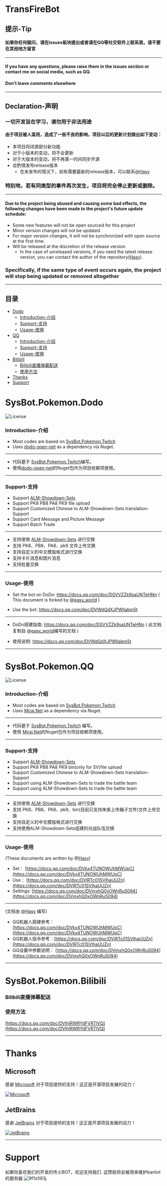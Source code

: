 # TransFireBot
 ## 提示-Tip
 #### 如果你任何疑问，请在issues板块提出或者请在QQ等社交软件上联系我，请不要在其他地方留言
 ------
 #### If you have any questions, please raise them in the issues section or contact me on social media, such as QQ. 
 #### Don't leave comments elsewhere
 ----------
 ## Declaration-声明
 ### 一切开发旨在学习，请勿用于非法用途
 
 #### 由于项目被人滥用，造成了一些不良的影响，项目以后的更新计划做出如下变动：
 * 本项目将闭源部分新功能
 * 对于小版本的变动，将不会更新
 * 对于大版本的变动，将不再第一时间同步开源
 * 会酌情发布release版本
   * 在未发布的情况下，如有需要最新的release版本，可以联系@[Hasy](https://github.com/Haisyer)
 ### 特别地，若有同类型的事件再次发生，项目将完全停止更新或删除。
 ----------
 #### Due to the project being abused and causing some bad effects, the following changes have been made to the project's future update schedule: 
 * Some new features will not be open sourced for this project
 * Minor version changes will not be updated.
 * For major version changes, it will not be synchronized with open source at the first time.
 * Will be released at the discretion of the release version
   * In the case of unreleased versions, if you need the latest release version, you can contact the author of the repository([Hasy](https://github.com/Haisyer)).
 ### Specifically, if the same type of event occurs again, the project will stop being updated or removed altogether
 
 
 ----------
 ## 目录
- [Dodo](#sysbotpokemondodo)
    + [Introduction-介绍](#introduction---)
    + [Support-支持](#support---)
    + [Usage-使用](#usage---)
- [QQ](#sysbotpokemonqq)
    + [Introduction-介绍](#introduction----1)
    + [Support-支持](#support----1)
    + [Usage-使用](#usage----1)
- [Bilibili](#sysbotpokemonbilibili)
    + [Bilibili直播弹幕配送](#bilibili------)
    + [使用方法](#----)
- [Thanks](#thanks)
-  [Support](#support)


# SysBot.Pokemon.Dodo

![License](https://img.shields.io/badge/License-AGPLv3-blue.svg)

### Introduction-介绍


* Most codes are based on [SysBot.Pokemon.Twitch](https://github.com/kwsch/SysBot.NET/tree/master/SysBot.Pokemon.Twitch)
* Uses [dodo-open-net](https://github.com/dodo-open/dodo-open-net) as a dependency via Nuget.

----------

* 代码基于 [SysBot.Pokemon.Twitch](https://github.com/kwsch/SysBot.NET/tree/master/SysBot.Pokemon.Twitch)编写。
* 使用[dodo-open-net](https://github.com/dodo-open/dodo-open-net)的Nuget包作为项目依赖项使用。

----------


### Support-支持

* Support [ALM-Showdown-Sets](https://github.com/architdate/PKHeX-Plugins/wiki/ALM-Showdown-Sets)
* Support PK8 PB8 PA8 PK9 file upload
* Support Customized Chinese to ALM-Showdown-Sets translation- Support
* Support Card Message and Picture Message
* Support Batch Trade
----------

* 支持使用 [ALM-Showdown-Sets](https://github.com/architdate/PKHeX-Plugins/wiki/ALM-Showdown-Sets) 进行交换
* 支持 PK8、PB8、PA8、pk9 文件上传交换
* 支持自定义的中文模版格式进行交换
* 支持卡片消息和图片消息
* 支持批量交换
----------



### Usage-使用

* Set the bot on DoDo: https://docs.qq.com/doc/DSVVZZk9saUNTeHNn 
( This document is forked by @[easy_world](https://github.com/easyworld) )

* Use the bot: https://docs.qq.com/doc/DVWdQdXJPWllabm5t

----------

* DoDo搭建指南: https://docs.qq.com/doc/DSVVZZk9saUNTeHNn 
( 此文档复制自 @[easy_world](https://github.com/easyworld)编写的文档 )

* 使用说明: https://docs.qq.com/doc/DVWdQdXJPWllabm5t

----------

# SysBot.Pokemon.QQ
![License](https://img.shields.io/badge/License-AGPLv3-blue.svg)

### Introduction-介绍


* Most codes are based on [SysBot.Pokemon.Twitch](https://github.com/kwsch/SysBot.NET/tree/master/SysBot.Pokemon.Twitch)
* Uses [Mirai.Net](https://github.com/SinoAHpx/Mirai.Net) as a dependency via Nuget.

----------

* 代码基于 [SysBot.Pokemon.Twitch](https://github.com/kwsch/SysBot.NET/tree/master/SysBot.Pokemon.Twitch) 编写。
* 使用 [Mirai.Net](https://github.com/SinoAHpx/Mirai.Net)的Nuget包作为项目依赖项使用。

----------


### Support-支持

* Support [ALM-Showdown-Sets](https://github.com/architdate/PKHeX-Plugins/wiki/ALM-Showdown-Sets)
* Support PK8 PB8 PA8 PK9 bin(only for SV)file upload
* Support Customized Chinese to ALM-Showdown-Sets translation- Support 
* Support using ALM-Showdown-Sets to trade the battle team 
* Support using ALM-Showdown-Sets to trade the battle team 
----------

* 支持使用 [ALM-Showdown-Sets](https://github.com/architdate/PKHeX-Plugins/wiki/ALM-Showdown-Sets) 进行交换
* 支持 PK8、PB8、PA8、pk9、bin(目前只支持朱紫上传箱子文件)文件上传交换
* 支持自定义的中文模版格式进行交换
* 支持使用ALM-Showdown-Sets组建的对战队伍交换
----------

### Usage-使用

(These documents are written by @[Hasy](https://github.com/Haisyer))

* Set： [https://docs.qq.com/doc/DVkx4TUNOWUhMWUpC](https://docs.qq.com/doc/DVkx4TUNOWUhMWUpC) 
* Use：  [https://docs.qq.com/doc/DVlRTc01SVlhaUUZn](https://docs.qq.com/doc/DVlRTc01SVlhaUUZn) 
* Settings:  [https://docs.qq.com/doc/DVmxhQ0xOWnRuS094](https://docs.qq.com/doc/DVmxhQ0xOWnRuS094) 

----------

(文档由 @[Hasy](https://github.com/Haisyer) 编写)

* QQ机器人搭建参考： [https://docs.qq.com/doc/DVkx4TUNOWUhMWUpC](https://docs.qq.com/doc/DVkx4TUNOWUhMWUpC) 
* QQ机器人指令参考：[https://docs.qq.com/doc/DVlRTc01SVlhaUUZn](https://docs.qq.com/doc/DVlRTc01SVlhaUUZn) 
* QQ设置中参数说明： [https://docs.qq.com/doc/DVmxhQ0xOWnRuS094](https://docs.qq.com/doc/DVmxhQ0xOWnRuS094) 



----------


# SysBot.Pokemon.Bilibili

### Bilibili直播弹幕配送

### 使用方法
 [https://docs.qq.com/doc/DVlhlRWRYdFVRTlVQ](https://docs.qq.com/doc/DVlhlRWRYdFVRTlVQ) 
 

----------

# Thanks

## Microsoft

感谢 [Microsoft](https://visualstudio.microsoft.com/) 对于项目提供的支持！这正是开源项目发展的动力！

[![Microsoft](https://raw.githubusercontent.com/Haisyer/pic/2583814b88dbc367ee8bf15e24f2a5622cd2227e/pic/Microsoft_Visual_Studio_2022.svg)](https://visualstudio.microsoft.com/)

## JetBrains 

感谢 [JetBrains](https://www.jetbrains.com/) 对于项目提供的支持！这正是开源项目发展的动力！

[![JetBrains](http://pic.dinky.org.cn/dinky/docs/zh-CN/thanks/jetbrains.svg)]([https://www.jetbrains.com/?from=dinky](https://visualstudio.microsoft.com/))

----------

# Support

  如果你喜欢我们的开发的传火BOT，欢迎支持我们.
  这赞助将会被用来维护banlist的服务器
 ![9f1z083j](https://github.com/RYGUGU/TransFireBot/assets/50143694/128a3dd4-fe16-47da-adc6-1f1b5aa828a1)

